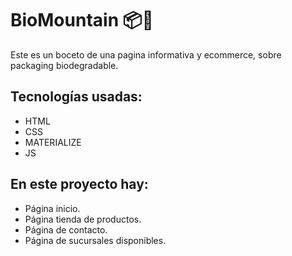 # BioMountain 📦🌿

Este es un boceto de una pagina informativa y ecommerce, sobre packaging biodegradable. 
## Tecnologías usadas:
* HTML
* CSS
* MATERIALIZE
* JS
## En este proyecto hay:
* Página inicio.
* Página tienda de productos.
* Página de contacto.
* Página de sucursales disponibles.
